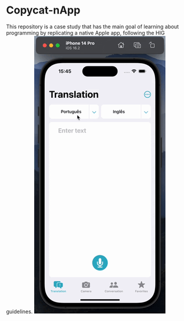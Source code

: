 # Copycat-nApp
This repository is a case study that has the main goal of learning about programming by replicating a native Apple app, following the HIG guidelines.
<img src="/exemple1.gif">
